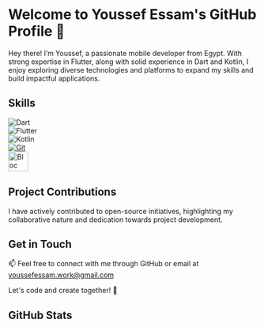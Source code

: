 # Welcome to Youssef Essam's GitHub Profile 👋

Hey there! I’m Youssef, a passionate mobile developer from Egypt. With strong expertise in Flutter, along with solid experience in Dart and Kotlin, I enjoy exploring diverse technologies and platforms to expand my skills and build impactful applications.

## Skills
![Dart](https://img.shields.io/badge/-Dart-0175C2?style=for-the-badge&logo=dart&logoColor=white)
<br>
![Flutter](https://img.shields.io/badge/Flutter-02569B?style=for-the-badge&logo=flutter&logoColor=white)
<br>
![Kotlin](https://img.shields.io/badge/Kotlin-7F52FF?style=for-the-badge&logo=Kotlin&logoColor=white)
<br>
[![Git](https://img.shields.io/badge/Git-F05032?style=for-the-badge&logo=git&logoColor=fff)](#)
<br>
<img src="https://1gravity.github.io/Kotlin-Bloc/img/logo.png" height="40" alt="Bloc" />


## Project Contributions
I have actively contributed to open-source initiatives, highlighting my collaborative nature and dedication towards project development.

## Get in Touch
📫 Feel free to connect with me through GitHub or email at youssefessam.work@gmail.com

Let's code and create together! 🚀


## GitHub Stats
<!-- [![trophy](https://github-profile-trophy.vercel.app/?username=50sync)](https://github.com/50sync)
[![GitHub Streak](https://streak-stats.demolab.com/?user=50sync)](https://git.io/streak-stats) -->

